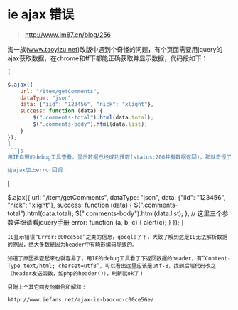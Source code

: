 # ie ajax 错误

>  http://www.im87.cn/blog/256

淘一族(www.taoyizu.net)改版中遇到个奇怪的问题，有个页面需要用jquery的ajax获取数据，在chrome和ff下都能正确获取并显示数据，代码段如下：
```js
[

$.ajax({
    url: "/item/getComments",
    dataType: "json",
    data: {"iid": "123456", "nick": "xlight"},
    success: function (data) {
        $(".comments-total").html(data.total);
        $(".comments-body").html(data.list);
    }
});
]  
```js
用IE自带的debug工具查看，显示数据已经成功获取(status:200并有数据返回)，那就奇怪了……

给ajax加上error回调：
```
[

$.ajax({
    url: "/item/getComments",
    dataType: "json",
    data: {"iid": "123456", "nick": "xlight"},
    success: function (data) {
        $(".comments-total").html(data.total);
        $(".comments-body").html(data.list);
    },
    // 这里三个参数详细请看jquery手册
    error: function (a, b, c) {
        alert(c);
    }
});
]  
```
IE显示错误“Error:c00ce56e”之类的信息，google了下，大致了解到这是IE无法解析数据的原因，绝大多数是因为header中有畸形编码导致的。

知道了原因排查起来也就容易了，用IE的debug工具看了下返回数据的header，有“Content-Type text/html; charset=utf8”，可以看出这里应该是utf-8，找到后端代码改之（header发送函数，如php的header()），刷新就ok了！

另附上个其它网友的案例和解释：

http://www.iefans.net/ajax-ie-baocuo-c00ce56e/